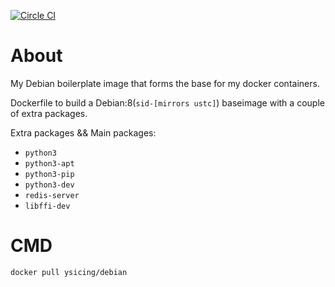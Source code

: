 [![Circle CI](https://circleci.com/gh/ysicing/docker-debian.svg?style=svg)](https://circleci.com/gh/ysicing/docker-debian)
# About
My Debian boilerplate image that forms the base for my docker containers.

Dockerfile to build a Debian:8(`sid-[mirrors ustc]`) baseimage with a couple of extra packages.

 Extra packages && Main packages:

- `python3`
- `python3-apt`
- `python3-pip`
- `python3-dev`
- `redis-server`
- `libffi-dev`

# CMD

```
docker pull ysicing/debian
```

